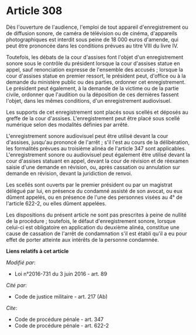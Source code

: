 # Article 308

Dès l'ouverture de l'audience, l'emploi de tout appareil d'enregistrement ou de diffusion sonore, de caméra de télévision ou
de cinéma, d'appareils photographiques est interdit sous peine de 18 000 euros d'amende, qui peut être prononcée dans les
conditions prévues au titre VIII du livre IV. 

Toutefois, les débats de la cour d'assises font l'objet d'un enregistrement sonore sous le contrôle du président lorsque la
cour d'assises statue en appel, sauf renonciation expresse de l'ensemble des accusés ; lorsque la cour d'assises statue en
premier ressort, le président peut, d'office ou à la demande du ministère public ou des parties, ordonner cet enregistrement.
Le président peut également, à la demande de la victime ou de la partie civile, ordonner que l'audition ou la déposition de
ces dernières fassent l'objet, dans les mêmes conditions, d'un enregistrement audiovisuel. 

Les supports de cet enregistrement sont placés sous scellés et déposés au greffe de la cour d'assises. L'enregistrement peut
être placé sous scellé numérique selon des modalités définies par arrêté. 

L'enregistrement sonore audiovisuel peut être utilisé devant la cour d'assises, jusqu'au prononcé de l'arrêt ; s'il l'est au
cours de la délibération, les formalités prévues au troisième alinéa de l'article 347 sont applicables. L'enregistrement
sonore ou audiovisuel peut également être utilisé devant la cour d'assises statuant en appel, devant la cour de révision et
de réexamen saisie d'une demande en révision, ou, après cassation ou annulation sur demande en révision, devant la
juridiction de renvoi. 

Les scellés sont ouverts par le premier président ou par un magistrat délégué par lui, en présence du condamné assisté de son
avocat, ou eux dûment appelés, ou en présence de l'une des personnes visées au 4° de l'article 622-2, ou elles dûment
appelées. 

Les dispositions du présent article ne sont pas prescrites à peine de nullité de la procédure ; toutefois, le défaut
d'enregistrement sonore, lorsque celui-ci est obligatoire en application du deuxième alinéa, constitue une cause de cassation
de l'arrêt de condamnation s'il est établi qu'il a eu pour effet de porter atteinte aux intérêts de la personne condamnée.

**Liens relatifs à cet article**

_Modifié par_:

  - Loi n°2016-731 du 3 juin 2016 - art. 89

_Cité par_:

  - Code de justice militaire - art. 217 (Ab)

_Cite_:

  - Code de procédure pénale - art. 347
  - Code de procédure pénale - art. 622-2
